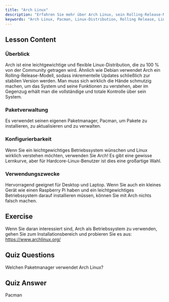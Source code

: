 ```yaml
---
title: "Arch Linux"
description: "Erfahren Sie mehr über Arch Linux, sein Rolling-Release-Modell und den Paketmanager Pacman. Verstehen Sie, warum Arch sowohl für Anfänger als auch für fortgeschrittene Benutzer, die Kontrolle suchen, großartig ist."
keywords: "Arch Linux, Pacman, Linux-Distribution, Rolling Release, Linux-Tutorial, Anfängerleitfaden, leichtgewichtiges Betriebssystem"
---
```


## Lesson Content

### Überblick

Arch ist eine leichtgewichtige und flexible Linux-Distribution, die zu 100 % von der Community getragen wird. Ähnlich wie Debian verwendet Arch ein Rolling-Release-Modell, sodass inkrementelle Updates schließlich zur stabilen Version werden. Man muss sich wirklich die Hände schmutzig machen, um das System und seine Funktionen zu verstehen, aber im Gegenzug erhält man die vollständige und totale Kontrolle über sein System.

### Paketverwaltung

Es verwendet seinen eigenen Paketmanager, Pacman, um Pakete zu installieren, zu aktualisieren und zu verwalten.

### Konfigurierbarkeit

Wenn Sie ein leichtgewichtiges Betriebssystem wünschen und Linux wirklich verstehen möchten, verwenden Sie Arch! Es gibt eine gewisse Lernkurve, aber für Hardcore-Linux-Benutzer ist dies eine großartige Wahl.

### Verwendungszwecke

Hervorragend geeignet für Desktop und Laptop. Wenn Sie auch ein kleines Gerät wie einen Raspberry Pi haben und ein leichtgewichtiges Betriebssystem darauf installieren müssen, können Sie mit Arch nichts falsch machen.

## Exercise

Wenn Sie daran interessiert sind, Arch als Betriebssystem zu verwenden, gehen Sie zum Installationsbereich und probieren Sie es aus: <https://www.archlinux.org/>

## Quiz Questions

Welchen Paketmanager verwendet Arch Linux?

## Quiz Answer

Pacman
